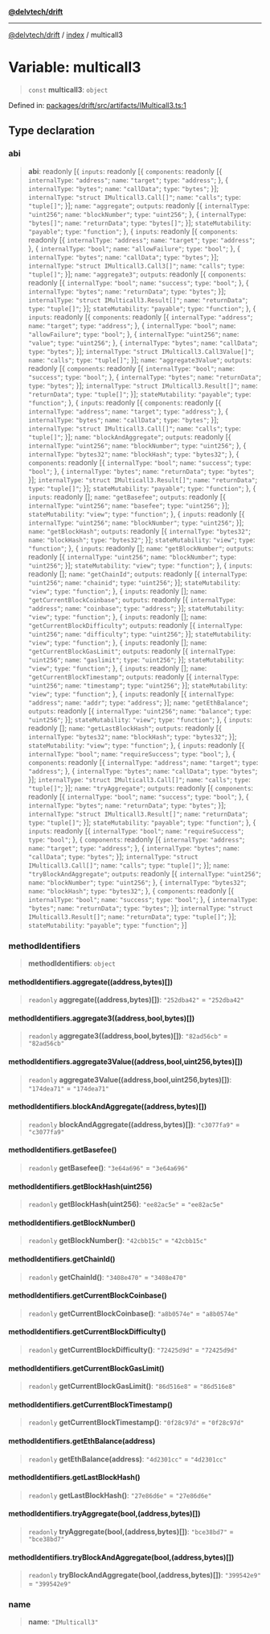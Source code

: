 [**@delvtech/drift**](../../README.md)

***

[@delvtech/drift](../../README.md) / [index](../README.md) / multicall3

# Variable: multicall3

> `const` **multicall3**: `object`

Defined in: [packages/drift/src/artifacts/IMulticall3.ts:1](https://github.com/delvtech/drift/blob/95370f81f9813e8d583ed884b0b07657be0d8f2c/packages/drift/src/artifacts/IMulticall3.ts#L1)

## Type declaration

### abi

> **abi**: readonly \[\{ `inputs`: readonly \[\{ `components`: readonly \[\{ `internalType`: `"address"`; `name`: `"target"`; `type`: `"address"`; \}, \{ `internalType`: `"bytes"`; `name`: `"callData"`; `type`: `"bytes"`; \}\]; `internalType`: `"struct IMulticall3.Call[]"`; `name`: `"calls"`; `type`: `"tuple[]"`; \}\]; `name`: `"aggregate"`; `outputs`: readonly \[\{ `internalType`: `"uint256"`; `name`: `"blockNumber"`; `type`: `"uint256"`; \}, \{ `internalType`: `"bytes[]"`; `name`: `"returnData"`; `type`: `"bytes[]"`; \}\]; `stateMutability`: `"payable"`; `type`: `"function"`; \}, \{ `inputs`: readonly \[\{ `components`: readonly \[\{ `internalType`: `"address"`; `name`: `"target"`; `type`: `"address"`; \}, \{ `internalType`: `"bool"`; `name`: `"allowFailure"`; `type`: `"bool"`; \}, \{ `internalType`: `"bytes"`; `name`: `"callData"`; `type`: `"bytes"`; \}\]; `internalType`: `"struct IMulticall3.Call3[]"`; `name`: `"calls"`; `type`: `"tuple[]"`; \}\]; `name`: `"aggregate3"`; `outputs`: readonly \[\{ `components`: readonly \[\{ `internalType`: `"bool"`; `name`: `"success"`; `type`: `"bool"`; \}, \{ `internalType`: `"bytes"`; `name`: `"returnData"`; `type`: `"bytes"`; \}\]; `internalType`: `"struct IMulticall3.Result[]"`; `name`: `"returnData"`; `type`: `"tuple[]"`; \}\]; `stateMutability`: `"payable"`; `type`: `"function"`; \}, \{ `inputs`: readonly \[\{ `components`: readonly \[\{ `internalType`: `"address"`; `name`: `"target"`; `type`: `"address"`; \}, \{ `internalType`: `"bool"`; `name`: `"allowFailure"`; `type`: `"bool"`; \}, \{ `internalType`: `"uint256"`; `name`: `"value"`; `type`: `"uint256"`; \}, \{ `internalType`: `"bytes"`; `name`: `"callData"`; `type`: `"bytes"`; \}\]; `internalType`: `"struct IMulticall3.Call3Value[]"`; `name`: `"calls"`; `type`: `"tuple[]"`; \}\]; `name`: `"aggregate3Value"`; `outputs`: readonly \[\{ `components`: readonly \[\{ `internalType`: `"bool"`; `name`: `"success"`; `type`: `"bool"`; \}, \{ `internalType`: `"bytes"`; `name`: `"returnData"`; `type`: `"bytes"`; \}\]; `internalType`: `"struct IMulticall3.Result[]"`; `name`: `"returnData"`; `type`: `"tuple[]"`; \}\]; `stateMutability`: `"payable"`; `type`: `"function"`; \}, \{ `inputs`: readonly \[\{ `components`: readonly \[\{ `internalType`: `"address"`; `name`: `"target"`; `type`: `"address"`; \}, \{ `internalType`: `"bytes"`; `name`: `"callData"`; `type`: `"bytes"`; \}\]; `internalType`: `"struct IMulticall3.Call[]"`; `name`: `"calls"`; `type`: `"tuple[]"`; \}\]; `name`: `"blockAndAggregate"`; `outputs`: readonly \[\{ `internalType`: `"uint256"`; `name`: `"blockNumber"`; `type`: `"uint256"`; \}, \{ `internalType`: `"bytes32"`; `name`: `"blockHash"`; `type`: `"bytes32"`; \}, \{ `components`: readonly \[\{ `internalType`: `"bool"`; `name`: `"success"`; `type`: `"bool"`; \}, \{ `internalType`: `"bytes"`; `name`: `"returnData"`; `type`: `"bytes"`; \}\]; `internalType`: `"struct IMulticall3.Result[]"`; `name`: `"returnData"`; `type`: `"tuple[]"`; \}\]; `stateMutability`: `"payable"`; `type`: `"function"`; \}, \{ `inputs`: readonly \[\]; `name`: `"getBasefee"`; `outputs`: readonly \[\{ `internalType`: `"uint256"`; `name`: `"basefee"`; `type`: `"uint256"`; \}\]; `stateMutability`: `"view"`; `type`: `"function"`; \}, \{ `inputs`: readonly \[\{ `internalType`: `"uint256"`; `name`: `"blockNumber"`; `type`: `"uint256"`; \}\]; `name`: `"getBlockHash"`; `outputs`: readonly \[\{ `internalType`: `"bytes32"`; `name`: `"blockHash"`; `type`: `"bytes32"`; \}\]; `stateMutability`: `"view"`; `type`: `"function"`; \}, \{ `inputs`: readonly \[\]; `name`: `"getBlockNumber"`; `outputs`: readonly \[\{ `internalType`: `"uint256"`; `name`: `"blockNumber"`; `type`: `"uint256"`; \}\]; `stateMutability`: `"view"`; `type`: `"function"`; \}, \{ `inputs`: readonly \[\]; `name`: `"getChainId"`; `outputs`: readonly \[\{ `internalType`: `"uint256"`; `name`: `"chainid"`; `type`: `"uint256"`; \}\]; `stateMutability`: `"view"`; `type`: `"function"`; \}, \{ `inputs`: readonly \[\]; `name`: `"getCurrentBlockCoinbase"`; `outputs`: readonly \[\{ `internalType`: `"address"`; `name`: `"coinbase"`; `type`: `"address"`; \}\]; `stateMutability`: `"view"`; `type`: `"function"`; \}, \{ `inputs`: readonly \[\]; `name`: `"getCurrentBlockDifficulty"`; `outputs`: readonly \[\{ `internalType`: `"uint256"`; `name`: `"difficulty"`; `type`: `"uint256"`; \}\]; `stateMutability`: `"view"`; `type`: `"function"`; \}, \{ `inputs`: readonly \[\]; `name`: `"getCurrentBlockGasLimit"`; `outputs`: readonly \[\{ `internalType`: `"uint256"`; `name`: `"gaslimit"`; `type`: `"uint256"`; \}\]; `stateMutability`: `"view"`; `type`: `"function"`; \}, \{ `inputs`: readonly \[\]; `name`: `"getCurrentBlockTimestamp"`; `outputs`: readonly \[\{ `internalType`: `"uint256"`; `name`: `"timestamp"`; `type`: `"uint256"`; \}\]; `stateMutability`: `"view"`; `type`: `"function"`; \}, \{ `inputs`: readonly \[\{ `internalType`: `"address"`; `name`: `"addr"`; `type`: `"address"`; \}\]; `name`: `"getEthBalance"`; `outputs`: readonly \[\{ `internalType`: `"uint256"`; `name`: `"balance"`; `type`: `"uint256"`; \}\]; `stateMutability`: `"view"`; `type`: `"function"`; \}, \{ `inputs`: readonly \[\]; `name`: `"getLastBlockHash"`; `outputs`: readonly \[\{ `internalType`: `"bytes32"`; `name`: `"blockHash"`; `type`: `"bytes32"`; \}\]; `stateMutability`: `"view"`; `type`: `"function"`; \}, \{ `inputs`: readonly \[\{ `internalType`: `"bool"`; `name`: `"requireSuccess"`; `type`: `"bool"`; \}, \{ `components`: readonly \[\{ `internalType`: `"address"`; `name`: `"target"`; `type`: `"address"`; \}, \{ `internalType`: `"bytes"`; `name`: `"callData"`; `type`: `"bytes"`; \}\]; `internalType`: `"struct IMulticall3.Call[]"`; `name`: `"calls"`; `type`: `"tuple[]"`; \}\]; `name`: `"tryAggregate"`; `outputs`: readonly \[\{ `components`: readonly \[\{ `internalType`: `"bool"`; `name`: `"success"`; `type`: `"bool"`; \}, \{ `internalType`: `"bytes"`; `name`: `"returnData"`; `type`: `"bytes"`; \}\]; `internalType`: `"struct IMulticall3.Result[]"`; `name`: `"returnData"`; `type`: `"tuple[]"`; \}\]; `stateMutability`: `"payable"`; `type`: `"function"`; \}, \{ `inputs`: readonly \[\{ `internalType`: `"bool"`; `name`: `"requireSuccess"`; `type`: `"bool"`; \}, \{ `components`: readonly \[\{ `internalType`: `"address"`; `name`: `"target"`; `type`: `"address"`; \}, \{ `internalType`: `"bytes"`; `name`: `"callData"`; `type`: `"bytes"`; \}\]; `internalType`: `"struct IMulticall3.Call[]"`; `name`: `"calls"`; `type`: `"tuple[]"`; \}\]; `name`: `"tryBlockAndAggregate"`; `outputs`: readonly \[\{ `internalType`: `"uint256"`; `name`: `"blockNumber"`; `type`: `"uint256"`; \}, \{ `internalType`: `"bytes32"`; `name`: `"blockHash"`; `type`: `"bytes32"`; \}, \{ `components`: readonly \[\{ `internalType`: `"bool"`; `name`: `"success"`; `type`: `"bool"`; \}, \{ `internalType`: `"bytes"`; `name`: `"returnData"`; `type`: `"bytes"`; \}\]; `internalType`: `"struct IMulticall3.Result[]"`; `name`: `"returnData"`; `type`: `"tuple[]"`; \}\]; `stateMutability`: `"payable"`; `type`: `"function"`; \}\]

### methodIdentifiers

> **methodIdentifiers**: `object`

#### methodIdentifiers.aggregate((address,bytes)\[\])

> `readonly` **aggregate((address,bytes)\[\])**: `"252dba42"` = `"252dba42"`

#### methodIdentifiers.aggregate3((address,bool,bytes)\[\])

> `readonly` **aggregate3((address,bool,bytes)\[\])**: `"82ad56cb"` = `"82ad56cb"`

#### methodIdentifiers.aggregate3Value((address,bool,uint256,bytes)\[\])

> `readonly` **aggregate3Value((address,bool,uint256,bytes)\[\])**: `"174dea71"` = `"174dea71"`

#### methodIdentifiers.blockAndAggregate((address,bytes)\[\])

> `readonly` **blockAndAggregate((address,bytes)\[\])**: `"c3077fa9"` = `"c3077fa9"`

#### methodIdentifiers.getBasefee()

> `readonly` **getBasefee()**: `"3e64a696"` = `"3e64a696"`

#### methodIdentifiers.getBlockHash(uint256)

> `readonly` **getBlockHash(uint256)**: `"ee82ac5e"` = `"ee82ac5e"`

#### methodIdentifiers.getBlockNumber()

> `readonly` **getBlockNumber()**: `"42cbb15c"` = `"42cbb15c"`

#### methodIdentifiers.getChainId()

> `readonly` **getChainId()**: `"3408e470"` = `"3408e470"`

#### methodIdentifiers.getCurrentBlockCoinbase()

> `readonly` **getCurrentBlockCoinbase()**: `"a8b0574e"` = `"a8b0574e"`

#### methodIdentifiers.getCurrentBlockDifficulty()

> `readonly` **getCurrentBlockDifficulty()**: `"72425d9d"` = `"72425d9d"`

#### methodIdentifiers.getCurrentBlockGasLimit()

> `readonly` **getCurrentBlockGasLimit()**: `"86d516e8"` = `"86d516e8"`

#### methodIdentifiers.getCurrentBlockTimestamp()

> `readonly` **getCurrentBlockTimestamp()**: `"0f28c97d"` = `"0f28c97d"`

#### methodIdentifiers.getEthBalance(address)

> `readonly` **getEthBalance(address)**: `"4d2301cc"` = `"4d2301cc"`

#### methodIdentifiers.getLastBlockHash()

> `readonly` **getLastBlockHash()**: `"27e86d6e"` = `"27e86d6e"`

#### methodIdentifiers.tryAggregate(bool,(address,bytes)\[\])

> `readonly` **tryAggregate(bool,(address,bytes)\[\])**: `"bce38bd7"` = `"bce38bd7"`

#### methodIdentifiers.tryBlockAndAggregate(bool,(address,bytes)\[\])

> `readonly` **tryBlockAndAggregate(bool,(address,bytes)\[\])**: `"399542e9"` = `"399542e9"`

### name

> **name**: `"IMulticall3"`
